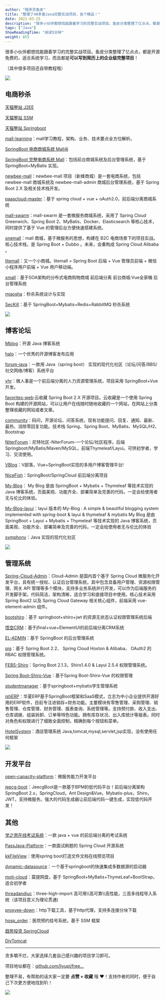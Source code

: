 ```yaml
---
author: "程序员鱼皮"
title: "整理了40多套Java完整实战项目，各个精品！"
date: 2021-03-25
description: "很多小伙伴都想找能跟着学习的完整实战项目。鱼皮分类整理了亿点点，都是开源免费的，适合系统学习，而且都是可以写到简历上的企业级完整项目！mall-learning：mall学习教程，架构、业务、技术要点全方位解析。SpringBoot完整电商系统Mall：包括前台商城系统…"
tags: ["Java"]
ShowReadingTime: "阅读5分钟"
weight: 855
---
```

很多小伙伴都想找能跟着学习的完整实战项目。鱼皮分类整理了亿点点，都是开源免费的，适合系统学习，而且都是**可以写到简历上的企业级完整项目**！

（其中很多项目还自带教程哦）

![](https://p3-juejin.byteimg.com/tos-cn-i-k3u1fbpfcp/5522a8f098614502a26366752730ca01~tplv-k3u1fbpfcp-zoom-in-crop-mark:1512:0:0:0.awebp)

**电商秒杀**
--------

[天猫整站 J2EE](https://link.juejin.cn?target=https%3A%2F%2Fhow2j.cn%2Fmodule%2F115.html "https://how2j.cn/module/115.html")

[天猫整站 SSM](https://link.juejin.cn?target=https%3A%2F%2Fhow2j.cn%2Fmodule%2F134.html "https://how2j.cn/module/134.html")

[天猫整站 Springboot](https://link.juejin.cn?target=https%3A%2F%2Fhow2j.cn%2Fmodule%2F156.html "https://how2j.cn/module/156.html")

[mall-learning](https://link.juejin.cn?target=https%3A%2F%2Fgithub.com%2Fmacrozheng%2Fmall-learning "https://github.com/macrozheng/mall-learning")：mall学习教程，架构、业务、技术要点全方位解析。

[SpringBoot 电商商城系统 Mall4j](https://link.juejin.cn?target=https%3A%2F%2Fgithub.com%2Fgz-yami%2Fmall4j "https://github.com/gz-yami/mall4j")

[SpringBoot 完整电商系统 Mall](https://link.juejin.cn?target=https%3A%2F%2Fgithub.com%2Fmacrozheng%2Fmall "https://github.com/macrozheng/mall")：包括前台商城系统及后台管理系统，基于 SpringBoot+MyBatis 实现。

[newbee-mall](https://link.juejin.cn?target=https%3A%2F%2Fgithub.com%2Fnewbee-ltd%2Fnewbee-mall "https://github.com/newbee-ltd/newbee-mall")：newbee-mall 项目（新蜂商城）是一套电商系统，包括 newbee-mall 商城系统及 newbee-mall-admin 商城后台管理系统，基于 Spring Boot 2.X 及相关技术栈开发。

[paascloud-master](https://link.juejin.cn?target=https%3A%2F%2Fgithub.com%2Fpaascloud%2Fpaascloud-master "https://github.com/paascloud/paascloud-master")：基于 spring cloud + vue + oAuth2.0，前后端分离商城系统

[mall-swarm](https://link.juejin.cn?target=https%3A%2F%2Fgithub.com%2Fmacrozheng%2Fmall-swarm "https://github.com/macrozheng/mall-swarm")：mall-swarm 是一套微服务商城系统，采用了 Spring Cloud Greenwich、Spring Boot 2、MyBatis、Docker、Elasticsearch 等核心技术，同时提供了基于 Vue 的管理后台方便快速搭建系统。

[onemall](https://link.juejin.cn?target=https%3A%2F%2Fgithub.com%2FYunaiV%2Fonemall "https://github.com/YunaiV/onemall")：mall 商城，基于微服务的思想，构建在 B2C 电商场景下的项目实战。核心技术栈，是 Spring Boot + Dubbo 。未来，会重构成 Spring Cloud Alibaba 。

[litemall](https://link.juejin.cn?target=https%3A%2F%2Fgithub.com%2Flinlinjava%2Flitemall "https://github.com/linlinjava/litemall")：又一个小商城。litemall = Spring Boot 后端 + Vue 管理员前端 + 微信小程序用户前端 + Vue 用户移动端。

[xmall](https://link.juejin.cn?target=https%3A%2F%2Fgithub.com%2FExrick%2Fxmall "https://github.com/Exrick/xmall")：基于SOA架构的分布式电商购物商城 前后端分离 前台商城:Vue全家桶 后台管理系统

[miaosha](https://link.juejin.cn?target=https%3A%2F%2Fgithub.com%2Fqiurunze123%2Fmiaosha "https://github.com/qiurunze123/miaosha")：秒杀系统设计与实现

[SecKill](https://link.juejin.cn?target=https%3A%2F%2Fgithub.com%2Fhfbin%2FSeckill "https://github.com/hfbin/Seckill")：基于 SpringBoot+Mybatis+Redis+RabbitMQ 秒杀系统

![](https://p3-juejin.byteimg.com/tos-cn-i-k3u1fbpfcp/1cdfb651a58d4f3593cd439f096c55ab~tplv-k3u1fbpfcp-zoom-in-crop-mark:1512:0:0:0.awebp)

**博客论坛**
--------

[Mblog](https://link.juejin.cn?target=https%3A%2F%2Fgithub.com%2Flanghsu%2Fmblog "https://github.com/langhsu/mblog")：开源 Java 博客系统

[halo](https://link.juejin.cn?target=https%3A%2F%2Fgithub.com%2Fhalo-dev%2Fhalo "https://github.com/halo-dev/halo")：一个优秀的开源博客发布应用

[forum-java](https://link.juejin.cn?target=https%3A%2F%2Fgithub.com%2FQbian61%2Fforum-java "https://github.com/Qbian61/forum-java")：一款用 Java（spring boot） 实现的现代化社区（论坛/问答/BBS/社交网络/博客）系统平台

[vhr](https://link.juejin.cn?target=https%3A%2F%2Fgithub.com%2Flenve%2Fvhr "https://github.com/lenve/vhr")：微人事是一个前后端分离的人力资源管理系统，项目采用 SpringBoot+Vue 开发。

[favorites-web](https://link.juejin.cn?target=https%3A%2F%2Fgithub.com%2Fcloudfavorites%2Ffavorites-web "https://github.com/cloudfavorites/favorites-web"):云收藏 Spring Boot 2.X 开源项目。云收藏是一个使用 Spring Boot 构建的开源网站，可以让用户在线随时随地收藏的一个网站，在网站上分类整理收藏的网站或者文章。

[community](https://link.juejin.cn?target=https%3A%2F%2Fgithub.com%2Fcodedrinker%2Fcommunity "https://github.com/codedrinker/community")：码问，开源论坛、问答系统，现有功能提问、回复、通知、最新、最热、消除零回复功能。技术栈 Spring、Spring Boot、MyBatis、MySQL/H2、Bootstrap

[NiterForum](https://link.juejin.cn?target=https%3A%2F%2Fgithub.com%2Fyourkevin%2FNiterForum "https://github.com/yourkevin/NiterForum")：尼特社区-NiterForum-一个论坛/社区程序。后端Springboot/MyBatis/Maven/MySQL，前端Thymeleaf/Layui。可供初学者，学习、交流使用。

[VBlog](https://link.juejin.cn?target=https%3A%2F%2Fgithub.com%2Flenve%2FVBlog "https://github.com/lenve/VBlog")：V部落，Vue+SpringBoot实现的多用户博客管理平台!

[NiceFish](https://link.juejin.cn?target=https%3A%2F%2Fgithub.com%2Fdamoqiongqiu%2FNiceFish "https://github.com/damoqiongqiu/NiceFish")：SpringBoot/SpringCloud 前后端分离项目

[My-Blog](https://link.juejin.cn?target=https%3A%2F%2Fgithub.com%2FZHENFENG13%2FMy-Blog "https://github.com/ZHENFENG13/My-Blog")： My Blog 是由 SpringBoot + Mybatis + Thymeleaf 等技术实现的 Java 博客系统，页面美观、功能齐全、部署简单及完善的代码，一定会给使用者无与伦比的体验。

[My-Blog-layui](https://link.juejin.cn?target=https%3A%2F%2Fgithub.com%2FZHENFENG13%2FMy-Blog-layui "https://github.com/ZHENFENG13/My-Blog-layui")：layui 版本的 My-Blog : A simple & beautiful blogging system implemented with spring-boot & layui & thymeleaf & mybatis My Blog 是由 SpringBoot + Layui + Mybatis + Thymeleaf 等技术实现的 Java 博客系统，页面美观、功能齐全、部署简单及完善的代码，一定会给使用者无与伦比的体验

[symphony](https://link.juejin.cn?target=https%3A%2F%2Fgithub.com%2F88250%2Fsymphony "https://github.com/88250/symphony")：Java 实现的现代化社区

![](https://p3-juejin.byteimg.com/tos-cn-i-k3u1fbpfcp/e5c2a8d4994a4d3990f05595a2c89f2b~tplv-k3u1fbpfcp-zoom-in-crop-mark:1512:0:0:0.awebp)

**管理系统**
--------

[Spring-Cloud-Admin](https://link.juejin.cn?target=https%3A%2F%2Fgithub.com%2Fwxiaoqi%2FSpring-Cloud-Admin "https://github.com/wxiaoqi/Spring-Cloud-Admin")：Cloud-Admin 是国内首个基于 Spring Cloud 微服务化开发平台，具有统一授权、认证后台管理系统，其中包含具备用户管理、资源权限管理、网关 API 管理等多个模块，支持多业务系统并行开发，可以作为后端服务的开发脚手架。代码简洁，架构清晰，适合学习和直接项目中使用。核心技术采用 Spring Boot2 以及 Spring Cloud Gateway 相关核心组件，前端采用 vue-element-admin 组件。

[bootshiro](https://link.juejin.cn?target=https%3A%2F%2Fgithub.com%2Ftomsun28%2Fbootshiro "https://github.com/tomsun28/bootshiro")：基于 springboot+shiro+jwt 的资源无状态认证权限管理系统后端

[悟空CRM](https://link.juejin.cn?target=https%3A%2F%2Fgithub.com%2F72crm%2F72crm-java "https://github.com/72crm/72crm-java")：基于jfinal+vue+ElementUI的前后端分离CRM系统

[EL-ADMIN](https://link.juejin.cn?target=https%3A%2F%2Fgithub.com%2Felunez%2Feladmin "https://github.com/elunez/eladmin")：基于 SpringBoot 的后台管理系统

[pig](https://link.juejin.cn?target=https%3A%2F%2Fgitee.com%2Flog4j%2Fpig "https://gitee.com/log4j/pig")：基于 Spring Boot 2.2、 Spring Cloud Hoxton & Alibaba、 OAuth2 的 RBAC 权限管理系统。

[FEBS-Shiro](https://link.juejin.cn?target=https%3A%2F%2Fgithub.com%2Fwuyouzhuguli%2FFEBS-Shiro "https://github.com/wuyouzhuguli/FEBS-Shiro")：Spring Boot 2.1.3，Shiro1.4.0 & Layui 2.5.4 权限管理系统。

[Spring Boot-Shiro-Vue](https://link.juejin.cn?target=https%3A%2F%2Fgithub.com%2FHeeexy%2FSpringBoot-Shiro-Vue "https://github.com/Heeexy/SpringBoot-Shiro-Vue")：基于Spring Boot-Shiro-Vue 的权限管理

[studentmanager](https://link.juejin.cn?target=https%3A%2F%2Fgithub.com%2FZeroWdd%2Fstudentmanager "https://github.com/ZeroWdd/studentmanager")：基于springboot+mybatis学生管理系统

[jshERP](https://link.juejin.cn?target=https%3A%2F%2Fgithub.com%2Fjishenghua%2FjshERP "https://github.com/jishenghua/jshERP")：华夏ERP基于SpringBoot框架和SaaS模式，立志为中小企业提供开源好用的ERP软件，目前专注进销存+财务功能。主要模块有零售管理、采购管理、销售管理、仓库管理、财务管理、报表查询、系统管理等。支持预付款、收入支出、仓库调拨、组装拆卸、订单等特色功能。拥有库存状况、出入库统计等报表。同时对角色和权限进行了细致全面控制，精确到每个按钮和菜单。

[HotelSystem](https://link.juejin.cn?target=https%3A%2F%2Fgithub.com%2Fmisterchaos%2FHotelSystem "https://github.com/misterchaos/HotelSystem")：酒店管理系统 Java,tomcat,mysql,servlet,jsp实现，没有使用任何框架

![](https://p3-juejin.byteimg.com/tos-cn-i-k3u1fbpfcp/cfbf4fddd4154f28ba359fd6232c3749~tplv-k3u1fbpfcp-zoom-in-crop-mark:1512:0:0:0.awebp)

**开发平台**
--------

[open-capacity-platform](https://link.juejin.cn?target=https%3A%2F%2Fgithub.com%2F2014shijina2014%2Fopen-capacity-platform "https://github.com/2014shijina2014/open-capacity-platform")：微服务能力开发平台

[jeecg-boot](https://link.juejin.cn?target=https%3A%2F%2Fgithub.com%2Fzhangdaiscott%2Fjeecg-boot "https://github.com/zhangdaiscott/jeecg-boot")：JeecgBoot是一款基于BPM的低代码平台！前后端分离架构 SpringBoot 2.x，SpringCloud，Ant Design&Vue，Mybatis-plus，Shiro，JWT，支持微服务。强大的代码生成器让前后端代码一键生成，实现低代码开发！

**其他**
------

[学之思在线考试系统](https://link.juejin.cn?target=https%3A%2F%2Fgithub.com%2Fmindskip%2Fxzs "https://github.com/mindskip/xzs")：一款 java + vue 的前后端分离的考试系统

[PassJava-Platform](https://link.juejin.cn?target=https%3A%2F%2Fgithub.com%2FJackson0714%2FPassJava-Platform "https://github.com/Jackson0714/PassJava-Platform")：一款面试刷题的 Spring Cloud 开源系统

[kkFileView](https://link.juejin.cn?target=https%3A%2F%2Fgithub.com%2Fkekingcn%2FkkFileView "https://github.com/kekingcn/kkFileView")：使用spring boot打造文件文档在线预览项目

[dynamic-datasource](https://link.juejin.cn?target=https%3A%2F%2Fgithub.com%2Fbaomidou%2Fdynamic-datasource-spring-boot-starter "https://github.com/baomidou/dynamic-datasource-spring-boot-starter")：一个基于springboot的快速集成多数据源的启动器

[moti-cloud](https://link.juejin.cn?target=https%3A%2F%2Fgithub.com%2F373675032%2Fmoti-cloud "https://github.com/373675032/moti-cloud")：莫提网盘，基于 SpringBoot+MyBatis+ThymeLeaf+BootStrap，适合初学者

[threadandjuc](https://link.juejin.cn?target=https%3A%2F%2Fgithub.com%2Fqiurunze123%2Fthreadandjuc "https://github.com/qiurunze123/threadandjuc")：three-high-import 高可用\\高可靠\\高性能，三高多线程导入系统（该项目意义为理论贯通)

[proxyee-down](https://link.juejin.cn?target=https%3A%2F%2Fgithub.com%2Fproxyee-down-org%2Fproxyee-down "https://github.com/proxyee-down-org/proxyee-down")：http下载工具，基于http代理，支持多连接分块下载

[hosp\_order](https://link.juejin.cn?target=https%3A%2F%2Fgithub.com%2Fsfturing%2Fhosp_order "https://github.com/sfturing/hosp_order")：医院预约挂号系统，基于 SSM 框架

[趋势投资 SpringCloud](https://link.juejin.cn?target=https%3A%2F%2Fhow2j.cn%2Fmodule%2F170.html "https://how2j.cn/module/170.html")

[DiyTomcat](https://link.juejin.cn?target=https%3A%2F%2Fhow2j.cn%2Fmodule%2F176.html "https://how2j.cn/module/176.html")

* * *

贪多嚼不烂，大家选择几套自己感兴趣的项目学习即可。

项目地址都在：[github.com/liyupi/free…](https://link.juejin.cn?target=https%3A%2F%2Fgithub.com%2Fliyupi%2Ffree-programming-resources "https://github.com/liyupi/free-programming-resources")

整理不易，有帮助的话大家一定要 **点赞 + 收藏** 哦 ❤️！支持作者的同时，便于自己下次更方便地找到叭！

![](https://p3-juejin.byteimg.com/tos-cn-i-k3u1fbpfcp/d553d664121f4c7ea1dbcfc0b34fab51~tplv-k3u1fbpfcp-zoom-in-crop-mark:1512:0:0:0.awebp)